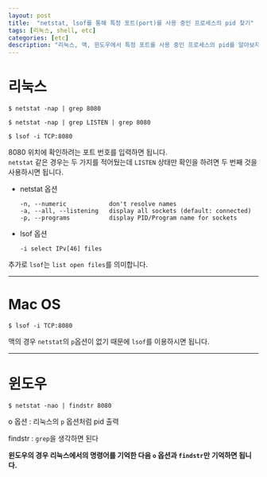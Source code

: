 ```yaml
---
layout: post
title:  "netstat, lsof를 통해 특정 포트(port)를 사용 중인 프로세스의 pid 찾기"
tags: [리눅스, shell, etc]
categories: [etc]
description: "리눅스, 맥, 윈도우에서 특정 포트를 사용 중인 프로세스의 pid를 알아보자"
---
```


리눅스  
=====

```shell
$ netstat -nap | grep 8080

$ netstat -nap | grep LISTEN | grep 8080

$ lsof -i TCP:8080
```  

8080 위치에 확인하려는 포트 번호를 입력하면 됩니다.  
`netstat` 같은 경우는 두 가지를 적어뒀는데 `LISTEN` 상태만 확인을 하려면 두 번째 것을 사용하시면 됩니다.  

- netstat 옵션  

  ```
  -n, --numeric            don't resolve names
  -a, --all, --listening   display all sockets (default: connected)
  -p, --programs           display PID/Program name for sockets
  ```

- lsof 옵션  

  ```
  -i select IPv[46] files
  ```

추가로 `lsof`는 `list open files`를 의미합니다.

---

Mac OS  
========

```shell
$ lsof -i TCP:8080
```  

맥의 경우 `netstat`의 `p`옵션이 없기 때문에 `lsof`를 이용하시면 됩니다.  

---

윈도우  
======  

```shell
$ netstat -nao | findstr 8080
```

o 옵션 : 리눅스의 `p` 옵션처럼 pid 출력  

findstr : `grep`을 생각하면 된다  

**윈도우의 경우 리눅스에서의 명령어를 기억한 다음 `o` 옵션과 `findstr`만 기억하면 됩니다.**
